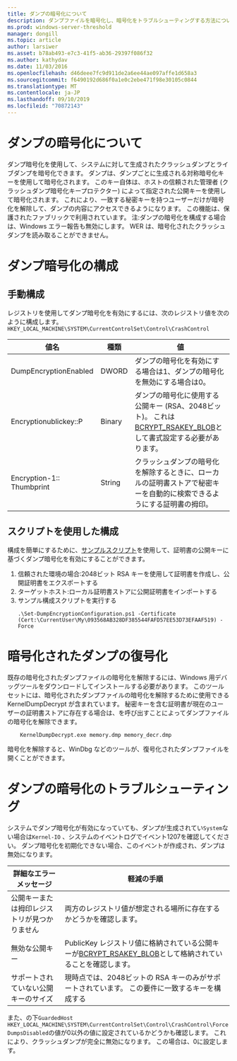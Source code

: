 ```yaml
---
title: ダンプの暗号化について
description: ダンプファイルを暗号化し、暗号化をトラブルシューティングする方法について説明します。
ms.prod: windows-server-threshold
manager: dongill
ms.topic: article
author: larsiwer
ms.asset: b78ab493-e7c3-41f5-ab36-29397f086f32
ms.author: kathydav
ms.date: 11/03/2016
ms.openlocfilehash: d46deee7fc9d911de2a6ee44ae097affe1d658a3
ms.sourcegitcommit: f6490192d686f0a1e0c2ebe471f98e30105c0844
ms.translationtype: MT
ms.contentlocale: ja-JP
ms.lasthandoff: 09/10/2019
ms.locfileid: "70872143"
---
```

# <a name="about-dump-encryption"></a>ダンプの暗号化について
ダンプ暗号化を使用して、システムに対して生成されたクラッシュダンプとライブダンプを暗号化できます。 ダンプは、ダンプごとに生成される対称暗号化キーを使用して暗号化されます。 このキー自体は、ホストの信頼された管理者 (クラッシュダンプ暗号化キープロテクター) によって指定された公開キーを使用して暗号化されます。 これにより、一致する秘密キーを持つユーザーだけが暗号化を解除して、ダンプの内容にアクセスできるようになります。 この機能は、保護されたファブリックで利用されています。
注:ダンプの暗号化を構成する場合は、Windows エラー報告も無効にします。 WER は、暗号化されたクラッシュダンプを読み取ることができません。

# <a name="configuring-dump-encryption"></a>ダンプ暗号化の構成
## <a name="manual-configuration"></a>手動構成
レジストリを使用してダンプ暗号化を有効にするには、次のレジストリ値を次のように構成します。`HKEY_LOCAL_MACHINE\SYSTEM\CurrentControlSet\Control\CrashControl`

| 値名 | 種類 | 値 |
| ---------- | ---- | ----- |
| DumpEncryptionEnabled | DWORD | ダンプの暗号化を有効にする場合は1、ダンプの暗号化を無効にする場合は0。 |
| Encryptionublickey::P | Binary | ダンプの暗号化に使用する公開キー (RSA、2048ビット)。 これは[BCRYPT_RSAKEY_BLOB](https://msdn.microsoft.com/library/windows/desktop/aa375531(v=vs.85).aspx)として書式設定する必要があります。 |
| Encryption-1:: Thumbprint | String | クラッシュダンプの暗号化を解除するときに、ローカルの証明書ストアで秘密キーを自動的に検索できるようにする証明書の拇印。 |


## <a name="configuration-using-script"></a>スクリプトを使用した構成
構成を簡単にするために、[サンプルスクリプト](https://github.com/Microsoft/Virtualization-Documentation/tree/live/hyperv-tools/DumpEncryption)を使用して、証明書の公開キーに基づくダンプ暗号化を有効にすることができます。

1. 信頼された環境の場合:2048ビット RSA キーを使用して証明書を作成し、公開証明書をエクスポートする
2. ターゲットホスト:ローカル証明書ストアに公開証明書をインポートする
3. サンプル構成スクリプトを実行する 
    ```
    .\Set-DumpEncryptionConfiguration.ps1 -Certificate (Cert:\CurrentUser\My\093568AB328DF385544FAFD57EE53D73EFAAF519) -Force
    ```

# <a name="decrypting-encrypted-dumps"></a>暗号化されたダンプの復号化
既存の暗号化されたダンプファイルの暗号化を解除するには、Windows 用デバッグツールをダウンロードしてインストールする必要があります。 このツールセットには、暗号化されたダンプファイルの暗号化を解除するために使用できる KernelDumpDecrypt が含まれています。
秘密キーを含む証明書が現在のユーザーの証明書ストアに存在する場合は、を呼び出すことによってダンプファイルの暗号化を解除できます。

```
    KernelDumpDecrypt.exe memory.dmp memory_decr.dmp
```
暗号化を解除すると、WinDbg などのツールが、復号化されたダンプファイルを開くことができます。

# <a name="troubleshooting-dump-encryption"></a>ダンプの暗号化のトラブルシューティング
システムでダンプ暗号化が有効になっていても、ダンプが生成されてい`System`ない場合は`Kernel-IO` 、システムのイベントログでイベント1207を確認してください。 ダンプ暗号化を初期化できない場合、このイベントが作成され、ダンプは無効になります。

| 詳細なエラーメッセージ | 軽減の手順 |
| ---------------------- | ----------------- |
| 公開キーまたは拇印レジストリが見つかりません | 両方のレジストリ値が想定される場所に存在するかどうかを確認します。 |
| 無効な公開キー | PublicKey レジストリ値に格納されている公開キーが[BCRYPT_RSAKEY_BLOB](https://msdn.microsoft.com/library/windows/desktop/aa375531(v=vs.85).aspx)として格納されていることを確認します。 |
| サポートされていない公開キーのサイズ | 現時点では、2048ビットの RSA キーのみがサポートされています。 この要件に一致するキーを構成する |

また、の下`GuardedHost` `HKEY_LOCAL_MACHINE\SYSTEM\CurrentControlSet\Control\CrashControl\ForceDumpsDisabled`の値が0以外の値に設定されているかどうかも確認します。 これにより、クラッシュダンプが完全に無効になります。 この場合は、0に設定します。

